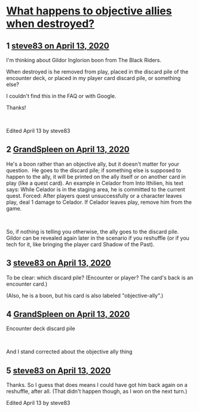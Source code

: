 # [What happens to objective allies when destroyed?](https://community.fantasyflightgames.com/topic/307666-what-happens-to-objective-allies-when-destroyed/)

## 1 [steve83 on April 13, 2020](https://community.fantasyflightgames.com/topic/307666-what-happens-to-objective-allies-when-destroyed/?do=findComment&comment=3927021)

I'm thinking about Gildor Inglorion boon from The Black Riders. 

When destroyed is he removed from play, placed in the discard pile of the encounter deck, or placed in my player card discard pile, or something else?

I couldn't find this in the FAQ or with Google.

Thanks!

 

Edited April 13 by steve83

## 2 [GrandSpleen on April 13, 2020](https://community.fantasyflightgames.com/topic/307666-what-happens-to-objective-allies-when-destroyed/?do=findComment&comment=3927032)

He's a boon rather than an objective ally, but it doesn't matter for your question.  He goes to the discard pile; if something else is supposed to happen to the ally, it will be printed on the ally itself or on another card in play (like a quest card). An example in Celador from Into Ithilien, his text says: While Celador is in the staging area, he is committed to the current quest. Forced: After players quest unsuccessfully or a character leaves play, deal 1 damage to Celador. If Celador leaves play, remove him from the game.

 

So, if nothing is telling you otherwise, the ally goes to the discard pile.  Gildor can be revealed again later in the scenario if you reshuffle (or if you tech for it, like bringing the player card Shadow of the Past).

## 3 [steve83 on April 13, 2020](https://community.fantasyflightgames.com/topic/307666-what-happens-to-objective-allies-when-destroyed/?do=findComment&comment=3927037)

To be clear: which discard pile? (Encounter or player? The card's back is an encounter card.)

(Also, he is a boon, but his card is also labeled "objective-ally".)

## 4 [GrandSpleen on April 13, 2020](https://community.fantasyflightgames.com/topic/307666-what-happens-to-objective-allies-when-destroyed/?do=findComment&comment=3927039)

Encounter deck discard pile

 

And I stand corrected about the objective ally thing

## 5 [steve83 on April 13, 2020](https://community.fantasyflightgames.com/topic/307666-what-happens-to-objective-allies-when-destroyed/?do=findComment&comment=3927073)

Thanks. So I guess that does means I could have got him back again on a reshuffle, after all. (That didn't happen though, as I won on the next turn.)

Edited April 13 by steve83

